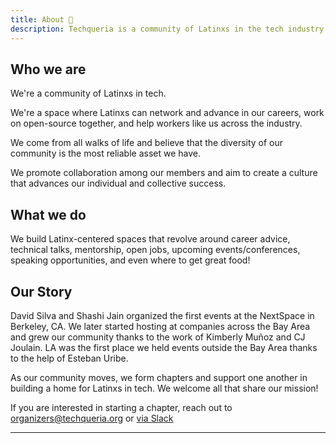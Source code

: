 ```yaml
---
title: About 🌮️
description: Techqueria is a community of Latinxs in the tech industry that was first established in 2016.
---
```


## Who we are

We're a community of Latinxs in tech.

We're a space where Latinxs can network and advance in our careers, work on open-source together, and help workers like us across the industry.

We come from all walks of life and believe that the diversity of our community is the most reliable asset we have.

We promote collaboration among our members and aim to create a culture that advances our individual and collective success.

## What we do

We build Latinx-centered spaces that revolve around career advice, technical talks, mentorship, open jobs, upcoming events/conferences, speaking opportunities, and even where to get great food!

## Our Story

David Silva and Shashi Jain organized the first events at the NextSpace in Berkeley, CA. We later started hosting at companies across the Bay Area and grew our community thanks to the work of Kimberly Muñoz and CJ Joulain. LA was the first place we held events outside the Bay Area thanks to the help of Esteban Uribe.

As our community moves, we form chapters and support one another in building a home for Latinxs in tech. We welcome all that share our mission!

If you are interested in starting a chapter, reach out to [organizers@techqueria.org](mailto:organizers@techqueria.org) or [via Slack](/slack/#contact-admins)

---
